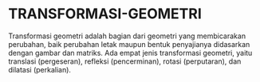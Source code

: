 # TRANSFORMASI-GEOMETRI
Transformasi geometri adalah bagian dari geometri yang membicarakan perubahan, baik perubahan letak maupun bentuk penyajianya didasarkan dengan gambar dan matriks.
Ada empat jenis transformasi geometri, yaitu translasi (pergeseran), refleksi (pencerminan), rotasi (perputaran), dan dilatasi (perkalian).
